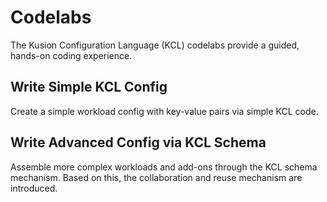 # Codelabs

The Kusion Configuration Language (KCL) codelabs provide a guided, hands-on coding experience.

## Write Simple KCL Config

Create a simple workload config with key-value pairs via simple KCL code.

## Write Advanced Config via KCL Schema

Assemble more complex workloads and add-ons through the KCL schema mechanism. Based on this, the collaboration and reuse mechanism are introduced.
